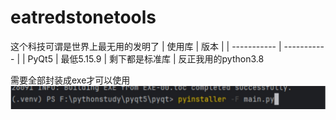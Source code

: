 # eatredstonetools
这个科技可谓是世界上最无用的发明了
| 使用库      | 版本 |
| ----------- | ----------- |
| PyQt5     | 最低5.15.9     |
剩下都是标准库 | 反正我用的python3.8



需要全部封装成exe才可以使用
![输入图片说明](image屏幕截图_16-11-2024_105312_kkgithub.com.jpeg)
